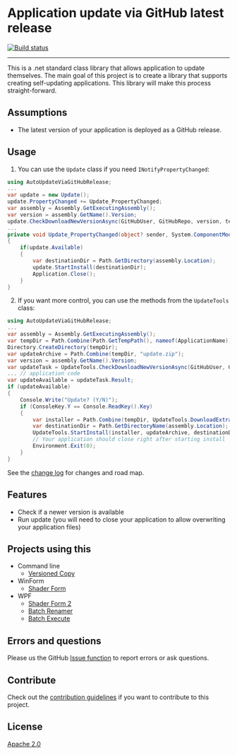 # Application update via GitHub latest release

[![Build status](https://ci.appveyor.com/api/projects/status/kgatpn14q33smmwl?svg=true)](https://ci.appveyor.com/project/danielscherzer/autoupdateviagithubrelease)


---------------------------------------

This is a .net standard class library that allows application to update themselves. The main goal of this project is to create a library that supports creating self-updating applications. This library will make this process straight-forward.

## Assumptions
- The latest version of your application is deployed as a GitHub release.

## Usage
1. You can use the `Update` class if you need `INotifyPropertyChanged`:

```C#
using AutoUpdateViaGitHubRelease;
...
var update = new Update();
update.PropertyChanged += Update_PropertyChanged;
var assembly = Assembly.GetExecutingAssembly();
var version = assembly.GetName().Version;
update.CheckDownloadNewVersionAsync(GitHubUser, GitHubRepo, version, tempDir);
...
private void Update_PropertyChanged(object? sender, System.ComponentModel.PropertyChangedEventArgs e)
{
	if(update.Available)
	{
		var destinationDir = Path.GetDirectory(assembly.Location);
		update.StartInstall(destinationDir);
		Application.Close();
	}
}
```

2. If you want more control, you can use the methods from the `UpdateTools` class: 
```C#
using AutoUpdateViaGitHubRelease;
...
var assembly = Assembly.GetExecutingAssembly();
var tempDir = Path.Combine(Path.GetTempPath(), nameof(ApplicationName));
Directory.CreateDirectory(tempDir);
var updateArchive = Path.Combine(tempDir, "update.zip");
var version = assembly.GetName().Version;
var updateTask = UpdateTools.CheckDownloadNewVersionAsync(GitHubUser, GitHubRepo, assembly.GetName().Version, updateArchive);
... // application code
var updateAvailable = updateTask.Result;
if (updateAvailable)
{
	Console.Write("Update? (Y/N)");
	if (ConsoleKey.Y == Console.ReadKey().Key)
	{
		var installer = Path.Combine(tempDir, UpdateTools.DownloadExtractInstallerToAsync(tempDir).Result);
		var destinationDir = Path.GetDirectoryName(assembly.Location);
		UpdateTools.StartInstall(installer, updateArchive, destinationDir); // don't wait for install process to finish in windows! The applications needs to be closed before it can be updated.
		// Your application should close right after starting install
		Environment.Exit(0);
	}
}


```

See the [change log](CHANGELOG.md) for changes and road map.

## Features

- Check if a newer version is available
- Run update (you will need to close your application to allow overwriting your application files)

## Projects using this
- Command line
  - [Versioned Copy](https://github.com/danielscherzer/VersionedCopy)
- WinForm
  - [Shader Form](https://github.com/danielscherzer/ShaderForm)
- WPF
  - [Shader Form 2](https://github.com/danielscherzer/ShaderForm2)
  - [Batch Renamer](https://github.com/danielscherzer/BatchRenamer)
  - [Batch Execute](https://github.com/danielscherzer/BatchExecute)

## Errors and questions
Please us the GitHub [Issue function](https://github.com/danielscherzer/AutoUpdateViaGitHubRelease/issues/new) to report errors or ask questions.

## Contribute
Check out the [contribution guidelines](CONTRIBUTING.md)
if you want to contribute to this project.


## License
[Apache 2.0](http://www.apache.org/licenses/LICENSE-2.0)